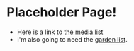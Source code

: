 # Placeholder Page!
- Here is a link to [the media list][1]
- I'm also going to need the [garden list][2]. 

[1]:	https://mrrph.github.io/media_list.html
[2]:	https://mrrph.github.io/gardenplan/